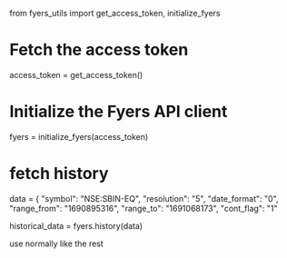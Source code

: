 
from fyers_utils import get_access_token, initialize_fyers

# Fetch the access token
access_token = get_access_token()

# Initialize the Fyers API client
fyers = initialize_fyers(access_token)

# fetch history
data = {
    "symbol": "NSE:SBIN-EQ",
    "resolution": "5",
    "date_format": "0",
    "range_from": "1690895316",
    "range_to": "1691068173",
    "cont_flag": "1"
    
historical_data = fyers.history(data)

use normally like the rest
